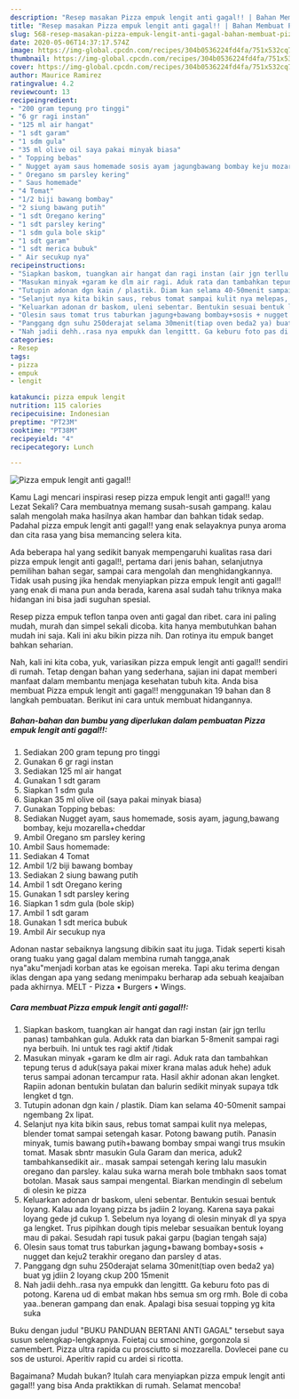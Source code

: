 ```yaml
---
description: "Resep masakan Pizza empuk lengit anti gagal!! | Bahan Membuat Pizza empuk lengit anti gagal!! Yang Enak Dan Mudah"
title: "Resep masakan Pizza empuk lengit anti gagal!! | Bahan Membuat Pizza empuk lengit anti gagal!! Yang Enak Dan Mudah"
slug: 568-resep-masakan-pizza-empuk-lengit-anti-gagal-bahan-membuat-pizza-empuk-lengit-anti-gagal-yang-enak-dan-mudah
date: 2020-05-06T14:37:17.574Z
image: https://img-global.cpcdn.com/recipes/304b0536224fd4fa/751x532cq70/pizza-empuk-lengit-anti-gagal-foto-resep-utama.jpg
thumbnail: https://img-global.cpcdn.com/recipes/304b0536224fd4fa/751x532cq70/pizza-empuk-lengit-anti-gagal-foto-resep-utama.jpg
cover: https://img-global.cpcdn.com/recipes/304b0536224fd4fa/751x532cq70/pizza-empuk-lengit-anti-gagal-foto-resep-utama.jpg
author: Maurice Ramirez
ratingvalue: 4.2
reviewcount: 13
recipeingredient:
- "200 gram tepung pro tinggi"
- "6 gr ragi instan"
- "125 ml air hangat"
- "1 sdt garam"
- "1 sdm gula"
- "35 ml olive oil saya pakai minyak biasa"
- " Topping bebas"
- " Nugget ayam saus homemade sosis ayam jagungbawang bombay keju mozarellacheddar"
- " Oregano sm parsley kering"
- " Saus homemade"
- "4 Tomat"
- "1/2 biji bawang bombay"
- "2 siung bawang putih"
- "1 sdt Oregano kering"
- "1 sdt parsley kering"
- "1 sdm gula bole skip"
- "1 sdt garam"
- "1 sdt merica bubuk"
- " Air secukup nya"
recipeinstructions:
- "Siapkan baskom, tuangkan air hangat dan ragi instan (air jgn terllu panas) tambahkan gula. Adukk rata dan biarkan 5-8menit sampai ragi nya berbuih. Ini untuk tes ragi aktif /tidak"
- "Masukan minyak +garam ke dlm air ragi. Aduk rata dan tambahkan tepung terus d aduk(saya pakai mixer krana malas aduk hehe) aduk terus sampai adonan tercampur rata. Hasil akhir adonan akan lengket. Rapiin adonan bentukin bulatan dan balurin sedikit minyak supaya tdk lengket d tgn."
- "Tutupin adonan dgn kain / plastik. Diam kan selama 40-50menit sampai ngembang 2x lipat."
- "Selanjut nya kita bikin saus, rebus tomat sampai kulit nya melepas, blender tomat sampai setengah kasar. Potong bawang putih. Panasin minyak, tumis bawang putih+bawang bombay smpai wangi trus msukin tomat. Masak sbntr masukin Gula Garam dan merica, aduk2 tambahkansedikit air.. masak sampai setengah kering lalu masukin oregano dan parsley. kalau suka warna merah bole tmbhakn saos tomat botolan. Masak saus sampai mengental. Biarkan mendingin dl sebelum di olesin ke pizza"
- "Keluarkan adonan dr baskom, uleni sebentar. Bentukin sesuai bentuk loyang. Kalau ada loyang pizza bs jadiin 2 loyang. Karena saya pakai loyang gede jd cukup 1. Sebelum nya loyang di olesin minyak dl ya spya ga lengket. Trus pipihkan dough tipis melebar sesuaikan bentuk loyang mau di pakai. Sesudah rapi tusuk pakai garpu (bagian tengah saja)"
- "Olesin saus tomat trus taburkan jagung+bawang bombay+sosis + nugget dan keju2 terakhir oregano dan parsley d atas."
- "Panggang dgn suhu 250derajat selama 30menit(tiap oven beda2 ya) buat yg jdiin 2 loyang ckup 200 15menit"
- "Nah jadii dehh..rasa nya empukk dan lengittt. Ga keburu foto pas di potong. Karena ud di embat makan hbs semua sm org rmh. Bole di coba yaa..beneran gampang dan enak. Apalagi bisa sesuai topping yg kita suka"
categories:
- Resep
tags:
- pizza
- empuk
- lengit

katakunci: pizza empuk lengit 
nutrition: 115 calories
recipecuisine: Indonesian
preptime: "PT23M"
cooktime: "PT38M"
recipeyield: "4"
recipecategory: Lunch

---
```



![Pizza empuk lengit anti gagal!!](https://img-global.cpcdn.com/recipes/304b0536224fd4fa/751x532cq70/pizza-empuk-lengit-anti-gagal-foto-resep-utama.jpg)

Kamu Lagi mencari inspirasi resep pizza empuk lengit anti gagal!! yang Lezat Sekali? Cara membuatnya memang susah-susah gampang. kalau salah mengolah maka hasilnya akan hambar dan bahkan tidak sedap. Padahal pizza empuk lengit anti gagal!! yang enak selayaknya punya aroma dan cita rasa yang bisa memancing selera kita.

Ada beberapa hal yang sedikit banyak mempengaruhi kualitas rasa dari pizza empuk lengit anti gagal!!, pertama dari jenis bahan, selanjutnya pemilihan bahan segar, sampai cara mengolah dan menghidangkannya. Tidak usah pusing jika hendak menyiapkan pizza empuk lengit anti gagal!! yang enak di mana pun anda berada, karena asal sudah tahu triknya maka hidangan ini bisa jadi suguhan spesial.

Resep pizza empuk teflon tanpa oven anti gagal dan ribet. cara ini paling mudah, murah dan simpel sekali dicoba. kita hanya membutuhkan bahan mudah ini saja. Kali ini aku bikin pizza nih. Dan rotinya itu empuk banget bahkan seharian.


Nah, kali ini kita coba, yuk, variasikan pizza empuk lengit anti gagal!! sendiri di rumah. Tetap dengan bahan yang sederhana, sajian ini dapat memberi manfaat dalam membantu menjaga kesehatan tubuh kita. Anda bisa membuat Pizza empuk lengit anti gagal!! menggunakan 19 bahan dan 8 langkah pembuatan. Berikut ini cara untuk membuat hidangannya.

<!--inarticleads1-->

##### Bahan-bahan dan bumbu yang diperlukan dalam pembuatan Pizza empuk lengit anti gagal!!:

1. Sediakan 200 gram tepung pro tinggi
1. Gunakan 6 gr ragi instan
1. Sediakan 125 ml air hangat
1. Gunakan 1 sdt garam
1. Siapkan 1 sdm gula
1. Siapkan 35 ml olive oil (saya pakai minyak biasa)
1. Gunakan  Topping bebas:
1. Sediakan  Nugget ayam, saus homemade, sosis ayam, jagung,bawang bombay, keju mozarella+cheddar
1. Ambil  Oregano sm parsley kering
1. Ambil  Saus homemade:
1. Sediakan 4 Tomat
1. Ambil 1/2 biji bawang bombay
1. Sediakan 2 siung bawang putih
1. Ambil 1 sdt Oregano kering
1. Gunakan 1 sdt parsley kering
1. Siapkan 1 sdm gula (bole skip)
1. Ambil 1 sdt garam
1. Gunakan 1 sdt merica bubuk
1. Ambil  Air secukup nya


Adonan nastar sebaiknya langsung dibikin saat itu juga. Tidak seperti kisah orang tuaku yang gagal dalam membina rumah tangga,anak nya&#34;aku&#34;menjadi korban atas ke egoisan mereka. Tapi aku terima dengan iklas dengan apa yang sedang menimpaku berharap ada sebuah keajaiban pada akhirnya. MELT - Pizza • Burgers • Wings. 

<!--inarticleads2-->

##### Cara membuat Pizza empuk lengit anti gagal!!:

1. Siapkan baskom, tuangkan air hangat dan ragi instan (air jgn terllu panas) tambahkan gula. Adukk rata dan biarkan 5-8menit sampai ragi nya berbuih. Ini untuk tes ragi aktif /tidak
1. Masukan minyak +garam ke dlm air ragi. Aduk rata dan tambahkan tepung terus d aduk(saya pakai mixer krana malas aduk hehe) aduk terus sampai adonan tercampur rata. Hasil akhir adonan akan lengket. Rapiin adonan bentukin bulatan dan balurin sedikit minyak supaya tdk lengket d tgn.
1. Tutupin adonan dgn kain / plastik. Diam kan selama 40-50menit sampai ngembang 2x lipat.
1. Selanjut nya kita bikin saus, rebus tomat sampai kulit nya melepas, blender tomat sampai setengah kasar. Potong bawang putih. Panasin minyak, tumis bawang putih+bawang bombay smpai wangi trus msukin tomat. Masak sbntr masukin Gula Garam dan merica, aduk2 tambahkansedikit air.. masak sampai setengah kering lalu masukin oregano dan parsley. kalau suka warna merah bole tmbhakn saos tomat botolan. Masak saus sampai mengental. Biarkan mendingin dl sebelum di olesin ke pizza
1. Keluarkan adonan dr baskom, uleni sebentar. Bentukin sesuai bentuk loyang. Kalau ada loyang pizza bs jadiin 2 loyang. Karena saya pakai loyang gede jd cukup 1. Sebelum nya loyang di olesin minyak dl ya spya ga lengket. Trus pipihkan dough tipis melebar sesuaikan bentuk loyang mau di pakai. Sesudah rapi tusuk pakai garpu (bagian tengah saja)
1. Olesin saus tomat trus taburkan jagung+bawang bombay+sosis + nugget dan keju2 terakhir oregano dan parsley d atas.
1. Panggang dgn suhu 250derajat selama 30menit(tiap oven beda2 ya) buat yg jdiin 2 loyang ckup 200 15menit
1. Nah jadii dehh..rasa nya empukk dan lengittt. Ga keburu foto pas di potong. Karena ud di embat makan hbs semua sm org rmh. Bole di coba yaa..beneran gampang dan enak. Apalagi bisa sesuai topping yg kita suka


Buku dengan judul &#34;BUKU PANDUAN BERTANI ANTI GAGAL&#34; tersebut saya susun selengkap-lengkapnya. Foietaj cu smochine, gorgonzola si camembert. Pizza ultra rapida cu prosciutto si mozzarella. Dovlecei pane cu sos de usturoi. Aperitiv rapid cu ardei si ricotta. 

Bagaimana? Mudah bukan? Itulah cara menyiapkan pizza empuk lengit anti gagal!! yang bisa Anda praktikkan di rumah. Selamat mencoba!
